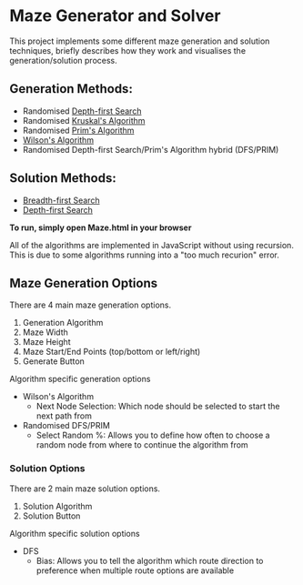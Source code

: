 # Maze Generator and Solver
This project implements some different maze generation and solution techniques, briefly describes how they work and visualises the generation/solution process.

## Generation Methods:
* Randomised [Depth-first Search](https://en.wikipedia.org/wiki/Depth-first_search)
* Randomised [Kruskal's Algorithm](https://en.wikipedia.org/wiki/Kruskal%27s_algorithm)
* Randomised [Prim's Algorithm](https://en.wikipedia.org/wiki/Prim%27s_algorithm)
* [Wilson's Algorithm](https://en.wikipedia.org/wiki/Loop-erased_random_walk#Uniform_spanning_tree)
* Randomised Depth-first Search/Prim's Algorithm hybrid (DFS/PRIM)

## Solution Methods:
* [Breadth-first Search](https://en.wikipedia.org/wiki/Breadth-first_search)
* [Depth-first Search](https://en.wikipedia.org/wiki/Depth-first_search)

**To run, simply open Maze.html in your browser**

All of the algorithms are implemented in JavaScript without using recursion.
This is due to some algorithms running into a "too much recurion" error.

## Maze Generation Options
There are 4 main maze generation options.
1. Generation Algorithm
2. Maze Width
3. Maze Height
4. Maze Start/End Points (top/bottom or left/right)
5. Generate Button

Algorithm specific generation options
* Wilson's Algorithm
  * Next Node Selection: Which node should be selected to start the next path from
* Randomised DFS/PRIM
  * Select Random %: Allows you to define how often to choose a random node from where to continue the algorithm from

### Solution Options
There are 2 main maze solution options.
1. Solution Algorithm
2. Solution Button

Algorithm specific solution options
* DFS
  * Bias: Allows you to tell the algorithm which route direction to preference when multiple route options are available


